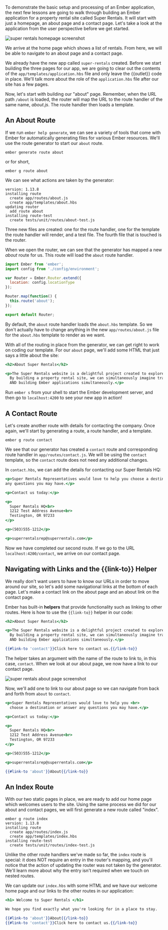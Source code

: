 To demonstrate the basic setup and processing of an Ember application, the next few lessons are going to walk through building an Ember application for a property rental site called Super Rentals.  It will start with just a homepage, an about page and a contact page.  Let's take a look at the application from the user perspective before we get started.

![super rentals homepage screenshot](../../images/routes-and-templates/ember-super-rentals-index.png)

We arrive at the home page which shows a list of rentals.  From here, we will be able to navigate to an about page and a contact page.  

We already have the new app called `super-rentals` created. Before we start building the three pages for our app, we are going to clear out the contents of the `app/templates/application.hbs` file and only leave the {{outlet}} code in place.  We'll talk more about the role of the `application.hbs` file after our site has a few pages.

Now, let's start with building our "about" page. Remember, when the URL path `/about` is loaded, the router will map the URL to the route handler of the same name, _about.js_.  The route handler then loads a template.  

## An About Route

If we run `ember help generate`, we can see a variety of tools that come with Ember for automatically generating files for various Ember resources.  We'll use the route generator to start our `about` route.

```shell
ember generate route about
```

or for short,

```shell
ember g route about
```

We can see what actions are taken by the generator:

```shell
version: 1.13.8
installing route
  create app/routes/about.js
  create app/templates/about.hbs
updating router
  add route about
installing route-test
  create tests/unit/routes/about-test.js
```

Three new files are created: one for the route handler, one for the template the route handler will render, and a test file.  The fourth file that is touched is the router.  

When we open the router, we can see that the generator has mapped a new _about_ route for us. This route will load the `about` route handler.

```app/router.js
import Ember from 'ember';
import config from './config/environment';

var Router = Ember.Router.extend({
  location: config.locationType
});

Router.map(function() {
  this.route('about');
});

export default Router;
```

By default, the `about` route handler loads the `about.hbs` template. So we don't actually have to change anything in the new `app/routes/about.js` file for the `about.hbs` template to render as we want.

With all of the routing in place from the generator, we can get right to work on coding our template.  For our `about` page, we'll add some HTML that just says a little about the site:

```app/templates/about.hbs
<h2>About Super Rentals</h2>

<p>The Super Rentals website is a delightful project created to explore Ember.<br>
  By building a property rental site, we can simultaneously imagine traveling<br>
  AND building Ember applications simultaneously.</p>
```

Run `ember s` from your shell to start the Ember development server, and then go to `localhost:4200` to see your new app in action!

## A Contact Route

Let's create another route with details for contacting the company.  Once again, we'll start by generating a route, a route handler, and a template.

```shell
ember g route contact
```

We see that our generator has created a `contact` route and corresponding route handler in `app/routes/contact.js`.  We will be using the `contact` template, so the `contact` route does not need any additional changes.

In `contact.hbs`, we can add the details for contacting our Super Rentals HQ:

```app/templates/contact.hbs
<p>Super Rentals Representatives would love to help you choose a destination or answer
any questions you may have.</p>

<p>Contact us today:</p>

<p>
  Super Rentals HQ<br>
  1212 Test Address Avenue<br>
  Testington, OR 97233
</p>

<p>(503)555-1212</p>

<p>superrentalsrep@superrentals.com</p>
```

Now we have completed our second route.  If we go to the URL `localhost:4200/contact`, we arrive on our contact page.

## Navigating with Links and the {{link-to}} Helper

We really don't want users to have to know our URLs in order to move around our site, so let's add some navigational links at the bottom of each page.  Let's make a contact link on the about page and an about link on the contact page.

Ember has built-in **helpers** that provide functionality such as linking to other routes.  Here is how to use the `{{link-to}}` helper in our code:

```app/templates/about.hbs
<h2>About Super Rentals</h2>

<p>The Super Rentals website is a delightful project created to explore Ember.<br>
  By building a property rental site, we can simultaneously imagine traveling<br>
  AND building Ember applications simultaneously.</p>

{{#link-to 'contact'}}Click here to contact us.{{/link-to}}
```

The helper takes an argument with the name of the route to link to, in this case, `contact`.  When we look at our about page, we now have a link to our contact page.

![super rentals about page screenshot](../../images/routes-and-templates/ember-super-rentals-about.png)

Now, we'll add one to link to our about page so we can navigate from back and forth from `about` to `contact`.

```app/templates/contact.hbs
<p>Super Rentals Representatives would love to help you <br>
  choose a destination or answer any questions you may have.</p>

<p>Contact us today:</p>

<p>
  Super Rentals HQ<br>
  1212 Test Address Avenue<br>
  Testington, OR 97233
</p>

<p>(503)555-1212</p>

<p>superrentalsrep@superrentals.com</p>

{{#link-to 'about'}}About{{/link-to}}
```

## An Index Route

With our two static pages in place, we are ready to add our home page which welcomes users to the site.  Using the same process we did for our about and contact pages, we will first generate a new route called "index".

```shell
ember g route index
version: 1.13.8
installing route
  create app/routes/index.js
  create app/templates/index.hbs
installing route-test
  create tests/unit/routes/index-test.js
```

Unlike the other route handlers we've made so far, the `index` route is special: it does NOT require an entry in the router's mapping, and you'll notice that the action of updating the router was not taken by the generator. We'll learn more about why the entry isn't required when we touch on nested routes.

We can update our `index.hbs` with some HTML and we have our welcome home page and our links to the other routes in our application:

```hbs
<h1> Welcome to Super Rentals </h1>

We hope you find exactly what you're looking for in a place to stay.

{{#link-to 'about'}}About{{/link-to}}
{{#link-to 'contact'}}Click here to contact us.{{/link-to}}
```
